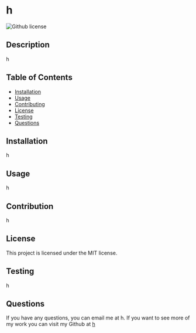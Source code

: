 # h
   ![Github license](https://img.shields.io/badge/license-MIT-blue.svg)
  ## Description
  h
  ## Table of Contents
  - [Installation](#installation)
  - [Usage](#usage)
  - [Contributing](#contributing)
  - [License](#license)
  - [Testing](#testing)
  - [Questions](#questions)

  ## Installation
  h
  ## Usage
  h
  ## Contribution
  h
  ## License
 This project is licensed under the MIT license.
  ## Testing
  h
  ## Questions
  If you have any questions, you can email me at h. If you want to see more of my work you can visit my Github at [h](https://github.com/h)
